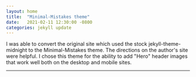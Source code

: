 ```yaml
---
layout: home
title:  "Minimal-Mistakes theme"
date:   2021-02-11 12:30:00 -0800
categories: jekyll update
---
```


I was able to convert the original site which used the stock jekyll-theme-midnight to the Minimal-Mistakes theme.  The directions on the author's site were helpful. I chose this theme for the ability to add "Hero" header images that work well both on the desktop and mobile sites.

---
